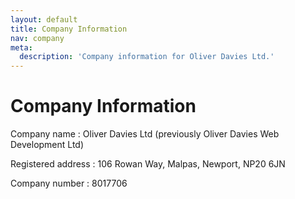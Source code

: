 ```yaml
---
layout: default
title: Company Information
nav: company
meta:
  description: 'Company information for Oliver Davies Ltd.'
---
```

# Company Information

Company name
: Oliver Davies Ltd (previously Oliver Davies Web Development Ltd)

Registered address
: 106 Rowan Way, Malpas, Newport, NP20 6JN

Company number
: 8017706